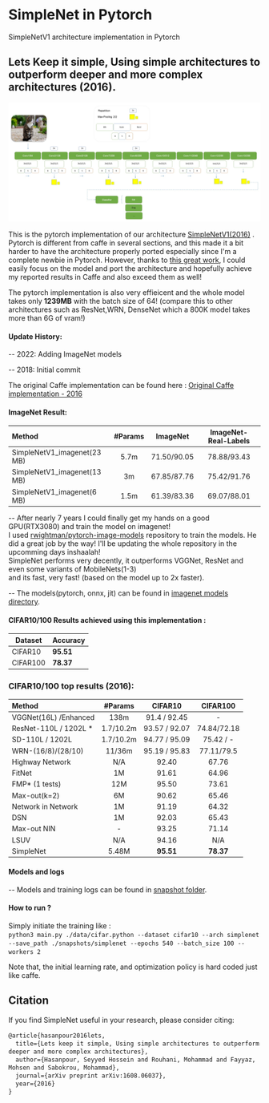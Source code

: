 # SimpleNet in Pytorch
SimpleNetV1 architecture implementation in Pytorch 

## Lets Keep it simple, Using simple architectures to outperform deeper and more complex architectures (2016).

![GitHub Logo](https://github.com/Coderx7/SimpleNet/raw/master/SimpNet_V1/images(plots)/SimpleNet_Arch_Larged.jpg)


This is the pytorch implementation of our architecture [SimpleNetV1(2016)](https://arxiv.org/abs/1608.06037) .   
Pytorch is different from caffe in several sections, and this made it a bit harder to have the architecture properly ported especially since I'm a complete newbie in Pytorch. However, thanks to [this great work](https://github.com/D-X-Y/ResNeXt-DenseNet), I could easily focus on the model and port the architecture and hopefully achieve my reported results in Caffe and also exceed them as well! 

The pytorch implementation is also very effieicent and the whole model takes only **1239MB** with the batch size of 64! (compare this to other architectures such as ResNet,WRN, DenseNet which a 800K model takes more than 6G of vram!)   



#### Update History:  

-- 2022: Adding ImageNet models   

-- 2018: Initial commit    



The original Caffe implementation can be found here : [Original Caffe implementation - 2016](https://github.com/Coderx7/SimpleNet)     
  
#### ImageNet Result:  

| **Method**                   | **\#Params** |  **ImageNet** | **ImageNet-Real-Labels**  |
| :--------------------------- | :----------: | :-----------: | :-----------: |  
| SimpleNetV1_imagenet(23 MB)   |     5.7m     | 71.50/90.05   | 78.88/93.43   |         
| SimpleNetV1_imagenet(13 MB)   |     3m       | 67.85/87.76   | 75.42/91.76   |  
| SimpleNetV1_imagenet(6 MB)    |     1.5m     | 61.39/83.36   | 69.07/88.01   |   

-- After nearly 7 years I could finally get my hands on a good GPU(RTX3080) and train the model on imagenet!      
I used [rwightman/pytorch-image-models](https://github.com/rwightman/pytorch-image-models) repository to train the models. 
He did a great job by the way! 
I'll be updating the whole repository in the upcomming days inshaalah!   
SimpleNet performs very decently, it outperforms VGGNet, ResNet and even some variants of MobileNets(1-3)   
and its fast, very fast! (based on the model up to 2x faster).   

-- The models(pytorch, onnx, jit) can be found in [imagenet models directory](https://github.com/Coderx7/SimpleNet_Pytorch/tree/master/ImageNet%20models).


#### CIFAR10/100 Results achieved using this implementation :

| Dataset | Accuracy |
|------------|----------|
| CIFAR10    | **95.51**    |
| CIFAR100   | **78.37**   |

### CIFAR10/100 top results (2016): 

| **Method**                   | **\#Params** |  **CIFAR10**  | **CIFAR100** |
| :--------------------------- | :----------: | :-----------: | :----------: |
| VGGNet(16L) /Enhanced        |     138m     | 91.4 / 92.45  |      \-      |
| ResNet-110L / 1202L  \*      |  1.7/10.2m   | 93.57 / 92.07 | 74.84/72.18  |
| SD-110L / 1202L              |  1.7/10.2m   | 94.77 / 95.09 |  75.42 / -   |
| WRN-(16/8)/(28/10)           |    11/36m    | 95.19 / 95.83 |  77.11/79.5  |
| Highway Network              |     N/A      |     92.40     |    67.76     |
| FitNet                       |      1M      |     91.61     |    64.96     |
| FMP\* (1 tests)              |     12M      |     95.50     |    73.61     |
| Max-out(k=2)                 |      6M      |     90.62     |    65.46     |
| Network in Network           |      1M      |     91.19     |    64.32     |
| DSN                          |      1M      |     92.03     |    65.43     |
| Max-out NIN                  |      \-      |     93.25     |    71.14     |
| LSUV                         |     N/A      |     94.16     |     N/A      |
| SimpleNet                    |    5.48M     |   **95.51**   | **78.37**    |



#### Models and logs  
-- Models and training logs can be found in [snapshot folder](https://github.com/Coderx7/SimpleNet_Pytorch/tree/master/snapshots).



#### How to run ? 
Simply initiate the training like :  
`python3 main.py ./data/cifar.python --dataset cifar10 --arch simplenet --save_path ./snapshots/simplenet --epochs 540 --batch_size 100 --workers 2`

Note that, the initial learning rate, and optimization policy is hard coded just like caffe.

## Citation
If you find SimpleNet useful in your research, please consider citing:

    @article{hasanpour2016lets,
      title={Lets keep it simple, Using simple architectures to outperform deeper and more complex architectures},
      author={Hasanpour, Seyyed Hossein and Rouhani, Mohammad and Fayyaz, Mohsen and Sabokrou, Mohammad},
      journal={arXiv preprint arXiv:1608.06037},
      year={2016}
    }
